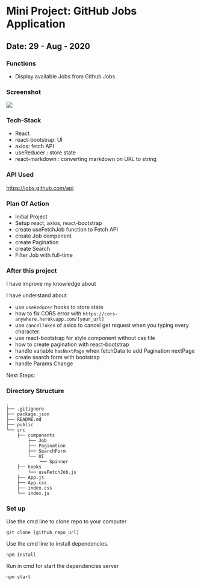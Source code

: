 # Mini Project: GitHub Jobs Application

## Date: 29 - Aug - 2020

### Functions

- Display available Jobs from Github Jobs

### Screenshot

<img src="https://i.imgur.com/nQimGlr.png"/>

### Tech-Stack

- React
- react-bootstrap: UI
- axios: fetch API
- useReducer : store state
- react-markdown : converting markdown on URL to string

### API Used

https://jobs.github.com/api

### Plan Of Action

- Initial Project
- Setup react, axios, react-bootstrap
- create useFetchJob function to Fetch API
- create Job component
- create Pagination
- create Search
- Filter Job with full-time

### After this project

I have improve my knowledge about

I have understand about

- use `useReducer` hooks to store state
- how to fix CORS error with `https://cors-anywhere.herokuapp.com/[your_url]`
- use `cancelToken` of axios to cancel get request when you typing every character.
- use react-bootstrap for style component without css file
- how to create pagination with react-bootstrap
- handle variable `hasNextPage` when fetchData to add Pagination nextPage
- create search form with bootstrap
- handle Params Change

Next Steps:

### Directory Structure

```
.
├── .gitignore
├── package.json
├── README.md
├── public
└── src
    ├── components
        ├── Job
        ├── Pagination
        ├── SearchForm
        └── UI
            └── Spinner
    ├── hooks
        └── useFetchJob.js
    ├── App.js
    ├── App.css
    ├── index.css
    └── index.js
```

### Set up

Use the cmd line to clone repo to your computer

```
git clone [github_repo_url]
```

Use the cmd line to install dependencies.

```
npm install
```

Run in cmd for start the dependencies server

```
npm start
```
